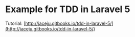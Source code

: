 # Example for TDD in Laravel 5

Tutorial: [http://jaceju.gitbooks.io/tdd-in-laravel-5/](http://jaceju.gitbooks.io/tdd-in-laravel-5/)
